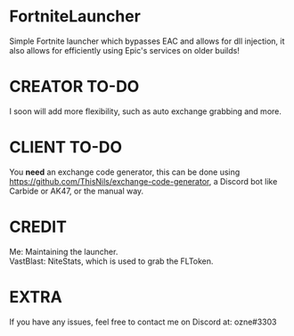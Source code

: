 
# FortniteLauncher
Simple Fortnite launcher which bypasses EAC and allows for dll injection, it also allows for efficiently using Epic's services on older builds!

# CREATOR TO-DO
I soon will add more flexibility, such as auto exchange grabbing and more.

# CLIENT TO-DO
You **need** an exchange code generator, this can be done using https://github.com/ThisNils/exchange-code-generator, a Discord bot like Carbide or AK47, or the manual way.


# CREDIT
Me: Maintaining the launcher.  
VastBlast: NiteStats, which is used to grab the FLToken.

# EXTRA
If you have any issues, feel free to contact me on Discord at: ozne#3303
